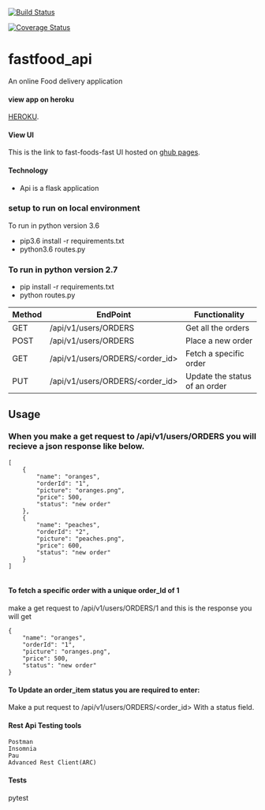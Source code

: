 [![Build Status](https://travis-ci.org/brandonemma/fastfood_api.svg?branch=develop)](https://travis-ci.org/brandonemma/fastfood_api)

[![Coverage Status](https://coveralls.io/repos/github/brandonemma/fastfood_api/badge.svg?branch=develop)](https://coveralls.io/github/brandonemma/fastfood_api?branch=develop)



# fastfood_api
An online Food delivery application

#### view app on heroku
[HEROKU](https://fast-food-api-v2.herokuapp.com/api/v1/users/ORDERS).

#### View UI 
This is the link to fast-foods-fast UI hosted on [ghub pages](https://brandonemma.github.io/fast-foods-fast/index.html).

#### Technology
- Api is a flask application 

### setup to run on local environment
To run in python version 3.6 
  - pip3.6 install -r requirements.txt
  - python3.6 routes.py

### To run in python version 2.7
  - pip install -r requirements.txt
  - python routes.py
  

|Method|EndPoint                       |Functionality                |
|------|-------------------------------|-----------------------------|     
|GET   |/api/v1/users/ORDERS           |Get all the orders           |          
|POST  |/api/v1/users/ORDERS           |Place a new order            |          
|GET   |/api/v1/users/ORDERS/<order_id>|Fetch a specific order       |          
|PUT   |/api/v1/users/ORDERS/<order_id>|Update the status of an order|          


## Usage
### When you make a get request to /api/v1/users/ORDERS you will recieve a json response like below.
```
[
    {
        "name": "oranges",
        "orderId": "1",
        "picture": "oranges.png",
        "price": 500,
        "status": "new order"
    },
    {
        "name": "peaches",
        "orderId": "2",
        "picture": "peaches.png",
        "price": 600,
        "status": "new order"
    }
]
 
```

#### To fetch a specific order with a unique order_Id of 1
make a get request to /api/v1/users/ORDERS/1 and this is the response you will get
```
{
    "name": "oranges",
    "orderId": "1",
    "picture": "oranges.png",
    "price": 500,
    "status": "new order"
}
```

#### To Update an order_item status you are required to enter:
Make a put request to /api/v1/users/ORDERS/<order_id>
With a status field.



#### Rest Api Testing tools
```
Postman 
Insomnia
Pau
Advanced Rest Client(ARC)
```

#### Tests
pytest 










